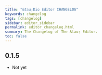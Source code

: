 ```yaml
---
title: "&tau;Dio Editor CHANGELOG"
keywords: changelog
tags: [changelog]
sidebar: editor_sidebar
permalink: editor_changelog.html
summary: The Changelog of The &tau; Editor.
toc: false
---
```

## 0.1.5

- Not yet
